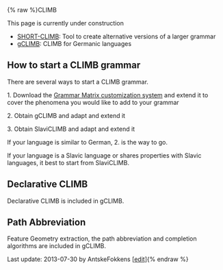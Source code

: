 {% raw %}CLIMB

This page is currently under construction

- [SHORT-CLIMB](https://delph-in.github.io/docs/garage/ClimbShortClimb): Tool to create alternative versions
of a larger grammar
- [gCLIMB](https://delph-in.github.io/docs/garage/Climb_GClimb): CLIMB for Germanic languages

## How to start a CLIMB grammar

There are several ways to start a CLIMB grammar.

1\. Download the [Grammar Matrix customization
system](http://www.delph-in.net/matrix/) and extend it to cover the
phenomena you would like to add to your grammar

2\. Obtain gCLIMB and adapt and extend it

3\. Obtain SlaviCLIMB and adapt and extend it

If your language is similar to German, 2. is the way to go.

If your language is a Slavic language or shares properties with Slavic
languages, it best to start from SlaviCLIMB.

## Declarative CLIMB

Declarative CLIMB is included in gCLIMB.

## Path Abbreviation

Feature Geometry extraction, the path abbreviation and completion
algorithms are included in gCLIMB.

Last update: 2013-07-30 by AntskeFokkens [[edit](https://github.com/delph-in/docs/wiki/ClimbTop/_edit)]{% endraw %}